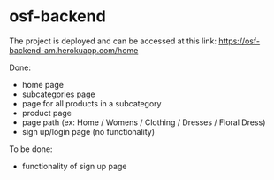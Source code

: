 ﻿# osf-backend
The project is deployed and can be accessed at this link: https://osf-backend-am.herokuapp.com/home

Done:
- home page
- subcategories page
- page for all products in a subcategory
- product page
- page path (ex: Home / Womens / Clothing / Dresses / Floral Dress)
- sign up/login page (no functionality)

To be done:
- functionality of sign up page
